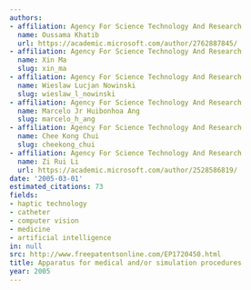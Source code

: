 ```yaml
---
authors:
- affiliation: Agency For Science Technology And Research
  name: Oussama Khatib
  url: https://academic.microsoft.com/author/2762887845/
- affiliation: Agency For Science Technology And Research
  name: Xin Ma
  slug: xin_ma
- affiliation: Agency For Science Technology And Research
  name: Wieslaw Lucjan Nowinski
  slug: wieslaw_l_nowinski
- affiliation: Agency For Science Technology And Research
  name: Marcelo Jr Huibonhoa Ang
  slug: marcelo_h_ang
- affiliation: Agency For Science Technology And Research
  name: Chee Kong Chui
  slug: cheekong_chui
- affiliation: Agency For Science Technology And Research
  name: Zi Rui Li
  url: https://academic.microsoft.com/author/2528586819/
date: '2005-03-01'
estimated_citations: 73
fields:
- haptic technology
- catheter
- computer vision
- medicine
- artificial intelligence
in: null
src: http://www.freepatentsonline.com/EP1720450.html
title: Apparatus for medical and/or simulation procedures
year: 2005
---
```

